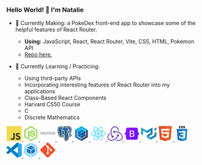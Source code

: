 ### Hello World! 👋 I'm Natalie

- 🔭 Currently Making: a PokeDex front-end app to showcase some of the helpful features of React Router. 
  - **Using:** JavaScript, React, React Router, Vite, CSS, HTML, Pokemon API
  - [Repo here.](https://github.com/ndudar/PokeDex)


- 🌱 Currently Learning / Practicing: 
  - Using third-party APIs  
  - Incorporating interesting features of React Router into my applications
  - Class-Based React Components
  - Harvard CS50 Course
  - C
  - Discrete Mathematics

<a href="https://developer.mozilla.org/en-US/docs/Web/JavaScript">
  <img src="https://github.com/devicons/devicon/blob/master/icons/javascript/javascript-original.svg" alt="javascript" width="40" height="40"/>
</a>

<a href="https://developer.mozilla.org/en-US/docs/Glossary/Node.js">
  <img src="https://github.com/devicons/devicon/blob/master/icons/nodejs/nodejs-original.svg" alt="node" width="40" height="40"/>
</a>

<a href="https://expressjs.com/">
  <img src="https://github.com/devicons/devicon/blob/master/icons/express/express-original-wordmark.svg" alt="express" width="40" height="40"/>
</a>

<a href="https://www.postgresql.org/">
 <img src="https://github.com/devicons/devicon/blob/master/icons/postgresql/postgresql-original.svg" alt="postgresql" width="40" height="40"/>
</a>

<a href="https://sequelize.org/">
 <img src="https://github.com/devicons/devicon/blob/master/icons/sequelize/sequelize-original.svg" alt="sequelize" width="40" height="40"/>
</a>

<a href="https://reactjs.org/">
 <img src="https://github.com/devicons/devicon/blob/master/icons/react/react-original.svg" alt="react" width="40" height="40"/>
</a> 

<a href="https://react-redux.js.org/">
 <img src="https://github.com/devicons/devicon/blob/master/icons/redux/redux-original.svg" alt="redux " width="40" height="40"/>
</a>

<a href="https://getbootstrap.com/">
  <img src="https://github.com/devicons/devicon/blob/master/icons/bootstrap/bootstrap-original.svg" alt="bootstrap" width="40" height="40"/>
</a>

<a href="https://mui.com/">
  <img src="https://github.com/devicons/devicon/blob/master/icons/materialui/materialui-original.svg" alt="materialUI" width="40" height="40"/>
</a>

<a href="https://developer.mozilla.org/en-US/docs/Glossary/HTML5">
  <img src="https://github.com/devicons/devicon/blob/master/icons/html5/html5-original.svg" alt="html5" width="40" height="40"/> 
</a>

<a href="https://developer.mozilla.org/en-US/docs/Web/CSS">
 <img src="https://github.com/devicons/devicon/blob/master/icons/css3/css3-original-wordmark.svg" alt="css3" width="40" height="40"/>
</a>

<a href="https://code.visualstudio.com/">
 <img src="https://github.com/devicons/devicon/blob/master/icons/vscode/vscode-original.svg" alt="vscode" width="40" height="40"/>
</a>

<a href="https://webpack.js.org/">
  <img src="https://github.com/devicons/devicon/blob/master/icons/webpack/webpack-original.svg" alt="webpack" width="40" height="40"/>
</a>

<a href="https://git-scm.com/">
 <img src="https://github.com/devicons/devicon/blob/master/icons/git/git-original.svg" alt="git" width="40" height="40"/>
</a>

<!--
**ndudar/ndudar** is a ✨ _special_ ✨ repository because its `README.md` (this file) appears on your GitHub profile.

Here are some ideas to get you started:

- 🔭 I’m currently working on ...
- 🌱 I’m currently learning ...
- 👯 I’m looking to collaborate on ...
- 🤔 I’m looking for help with ...
- 💬 Ask me about ...
- 📫 How to reach me: ...
- 😄 Pronouns: ...
- ⚡ Fun fact: ...

project template:
what did I build?
what did I learn?
what's the benefit / business impact?
what would I do differently?

template:
<a href="">
  <img src="" alt="" width="40" height="40"/>
</a>

-->
